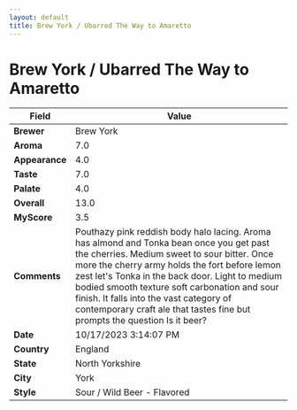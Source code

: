 ```yaml
---
layout: default
title: Brew York / Ubarred The Way to Amaretto
---
```


# Brew York / Ubarred The Way to Amaretto

| Field         | Value                                                                                                   |
|---------------|---------------------------------------------------------------------------------------------------------|
| **Brewer**    | Brew York                                                                                        |
| **Aroma**     | 7.0                                                                                         |
| **Appearance**| 4.0                                                                                    |
| **Taste**     | 7.0                                                                                         |
| **Palate**    | 4.0                                                                                        |
| **Overall**   | 13.0                                                                                       |
| **MyScore**   | 3.5                                                                                       |
| **Comments**  | Pouthazy pink reddish body halo lacing. Aroma has almond and Tonka bean once you get past the cherries. Medium sweet to sour bitter. Once more the cherry army holds the fort before lemon zest let's Tonka in the back door. Light to medium bodied smooth texture soft carbonation and sour finish.  It falls into the vast category of contemporary craft ale that tastes fine but prompts the question Is it beer?                                                                                      |
| **Date**      | 10/17/2023 3:14:07 PM                                                                                          |
| **Country**   | England                                                                                       |
| **State**     | North Yorkshire                                                                                         |
| **City**      | York                                                                                          |
| **Style**     | Sour / Wild Beer - Flavored                                                                                         |

